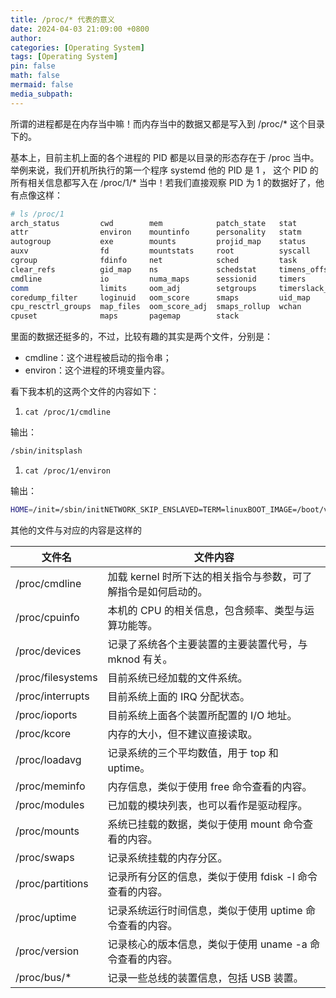 ```yaml
---
title: /proc/* 代表的意义
date: 2024-04-03 21:09:00 +0800
author: 
categories: [Operating System]
tags: [Operating System]
pin: false
math: false
mermaid: false
media_subpath: 
---
```



所谓的进程都是在内存当中嘛！而内存当中的数据又都是写入到 /proc/* 这个目录下的。

基本上，目前主机上面的各个进程的 PID 都是以目录的形态存在于 /proc 当中。 举例来说，我们开机所执行的第一个程序 systemd 他的 PID 是 1 ， 这个 PID 的所有相关信息都写入在 /proc/1/* 当中！若我们直接观察 PID 为 1 的数据好了，他有点像这样：

```bash
# ls /proc/1
arch_status         cwd        mem            patch_state   stat
attr                environ    mountinfo      personality   statm
autogroup           exe        mounts         projid_map    status
auxv                fd         mountstats     root          syscall
cgroup              fdinfo     net            sched         task
clear_refs          gid_map    ns             schedstat     timens_offsets
cmdline             io         numa_maps      sessionid     timers
comm                limits     oom_adj        setgroups     timerslack_ns
coredump_filter     loginuid   oom_score      smaps         uid_map
cpu_resctrl_groups  map_files  oom_score_adj  smaps_rollup  wchan
cpuset              maps       pagemap        stack
```

里面的数据还挺多的，不过，比较有趣的其实是两个文件，分别是：

- cmdline：这个进程被启动的指令串；
- environ：这个进程的环境变量内容。

看下我本机的这两个文件的内容如下：

1. `cat /proc/1/cmdline`

输出：

```bash
/sbin/initsplash
```

1. `cat /proc/1/environ` 

输出：

```bash
HOME=/init=/sbin/initNETWORK_SKIP_ENSLAVED=TERM=linuxBOOT_IMAGE=/boot/vmlinuz-5.15.0-100-genericdrop_caps=PATH=/usr/local/sbin:/usr/local/bin:/usr/sbin:/usr/bin:/sbin:/binPWD=/rootmnt=/root
```

其他的文件与对应的内容是这样的

| 文件名            | 文件内容                                                     |
| ----------------- | ------------------------------------------------------------ |
| /proc/cmdline     | 加载 kernel 时所下达的相关指令与参数，可了解指令是如何启动的。 |
| /proc/cpuinfo     | 本机的 CPU 的相关信息，包含频率、类型与运算功能等。          |
| /proc/devices     | 记录了系统各个主要装置的主要装置代号，与 mknod 有关。        |
| /proc/filesystems | 目前系统已经加载的文件系统。                                 |
| /proc/interrupts  | 目前系统上面的 IRQ 分配状态。                                |
| /proc/ioports     | 目前系统上面各个装置所配置的 I/O 地址。                      |
| /proc/kcore       | 内存的大小，但不建议直接读取。                               |
| /proc/loadavg     | 记录系统的三个平均数值，用于 top 和 uptime。                 |
| /proc/meminfo     | 内存信息，类似于使用 free 命令查看的内容。                   |
| /proc/modules     | 已加载的模块列表，也可以看作是驱动程序。                     |
| /proc/mounts      | 系统已挂载的数据，类似于使用 mount 命令查看的内容。          |
| /proc/swaps       | 记录系统挂载的内存分区。                                     |
| /proc/partitions  | 记录所有分区的信息，类似于使用 fdisk -l 命令查看的内容。     |
| /proc/uptime      | 记录系统运行时间信息，类似于使用 uptime 命令查看的内容。     |
| /proc/version     | 记录核心的版本信息，类似于使用 uname -a 命令查看的内容。     |
| /proc/bus/*       | 记录一些总线的装置信息，包括 USB 装置。                      |